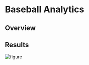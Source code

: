 # Baseball Analytics

## Overview

## Results
![figure](https://github.com/user-attachments/assets/112456fc-5b73-444d-b4b7-0daa40c7daf2)
